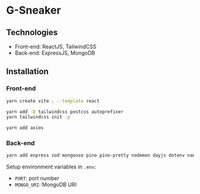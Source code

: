 # G-Sneaker

## Technologies

-   Front-end: ReactJS, TailwindCSS
-   Back-end: ExpressJS, MongoDB

## Installation

### Front-end

```bash
yarn create vite . --template react
```

```bash
yarn add -D tailwindcss postcss autoprefixer
yarn tailwindcss init -p
```

```bash
yarn add axios
```

### Back-end

```bash
yarn add express zod mongoose pino pino-pretty nodemon dayjs dotenv nanoid@3
```

Setup environment variables in `.env`:
- `PORT`: port number
- `MONGO_URI`: MongoDB URI
